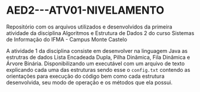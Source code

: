 # AED2---ATV01-NIVELAMENTO
Repositório com os arquivos utilizados e desenvolvidos da primeira atividade da disciplina Algoritmos e Estrutura de Dados 2 do curso Sistemas de Informação do IFMA - Campus Monte Castelo

A atividade 1 da disciplina consiste em desenvolver na linguagem Java as estrutras de dados Lista Encadeada Dupla, Pilha Dinâmica, Fila Dinâmica e Árvore Binária. 
Disponibilizando um executável com um arquivo de texto explicando cada uma das estruturas sendo esse o <code>config.txt</code> contendo as orientações para execução do código
bem como cada estrutura desenvolvida, seu modo de operação e os métodos que ela possui.
